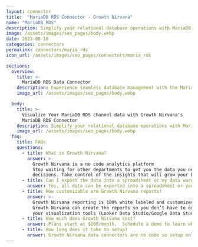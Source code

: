 ```yaml
---
layout: connector
title:  "MariaDB RDS Connector - Growth Nirvana"
name: "MariaDB RDS"
description: Simplify your relational database operations with MariaDB RDS – a fully managed, highly available, and scalable MariaDB database service in the cloud.
image: /assets/images/seo_pages/body.webp
date: 2023-08-18
categories: connectors
permalink: connectors/maria_rds
icon_url: /assets/images/seo_pages/connectors/maria_rds

sections:
  overview:
    title: >-
      MariaDB RDS Data Connector
    description: Experience seamless database management with the MariaDB RDS connector. Simplify your relational database operations, optimize performance, and ensure data integrity with MariaDB RDS.
    image_url: /assets/images/seo_pages/body.webp

  body:
    title: >-
      Visualize Your MariaDB RDS channel data with Growth Nirvana's
      MariaDB RDS Connector
    description: Simplify your relational database operations with MariaDB RDS – a fully managed, highly available, and scalable MariaDB database service in the cloud.
    image_url: /assets/images/seo_pages/body.webp
  faq:
    title: FAQs
    questions:
      - title: What is Growth Nirvana?
        answer: >-
          Growth Nirvana is a no code analytics platform 
          Stop waiting for other departments to get you the data you need to make critical business 
          decisions. Take control of the insights that will grow your business.
      - title: Can I export the data into a spreadsheet or my data warehouse?
        answer: Yes, all data can be exported into a spreadsheet or your data warehouse (Google BigQuery, AWS, Snowflake, Azure, etc)
      - title: How customizable are Growth Nirvana reports?
        answer: >-
          Growth Nirvana reporting is 100% white labeled and customized to your specifications.
          Growth Nirvana can create the reports so you don’t have to or you can connect
          your visualization tools (Looker Data Studio/Google Data Studio, Tableau, PowerBI, etc) to Growth Nirvana.
      - title: How much does Growth Nirvana cost?
        answer: Plans start at $200/month.  Schedule a demo to learn what plan is best for you.
      - title: How long does it take to setup?
        answer: Growth Nirvana data connectors are no code so setup only requires a few clicks.
---
```

